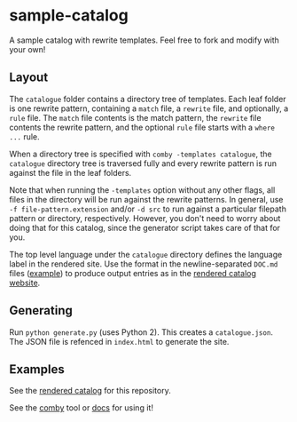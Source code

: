 # sample-catalog

A sample catalog with rewrite templates. Feel free to fork and modify with your own! 

## Layout

The `catalogue` folder contains a directory tree of templates. Each leaf folder is one rewrite pattern, containing a `match` file, a `rewrite` file, and optionally, a `rule` file. The `match` file contents is the match pattern, the `rewrite` file contents the rewrite pattern, and the optional `rule` file starts with a `where ...` rule.

When a directory tree is specified with `comby -templates catalogue`, the `catalogue` directory tree is traversed fully and every rewrite pattern is run against the file in the leaf folders. 

Note that when running the `-templates` option without any other flags, all files in the directory will be run against the rewrite patterns. In general, use `-f file-pattern.extension` and/or `-d src` to run against a particular filepath pattern or directory, respectively. However, you don't need to worry about doing that for this catalog, since the generator script takes care of that for you.

The top level language under the `catalogue` directory defines the language label in the rendered site. Use the format in the newline-separated `DOC.md` files ([example](https://raw.githubusercontent.com/comby-tools/sample-catalog/master/catalogue/Dart/dart_style/prefer-is-empty/DOC.md)) to produce output entries as in the [rendered catalog website](https://catalog.comby.dev). 


## Generating

Run `python generate.py` (uses Python 2). This creates a `catalogue.json`. The JSON file is refenced in `index.html` to generate the site.

## Examples

See the [rendered catalog](https://catalog.comby.dev/) for this repository.

See the [comby](https://github.com/comby-tools/comby) tool or [docs](https://comby.dev/) for using it!
